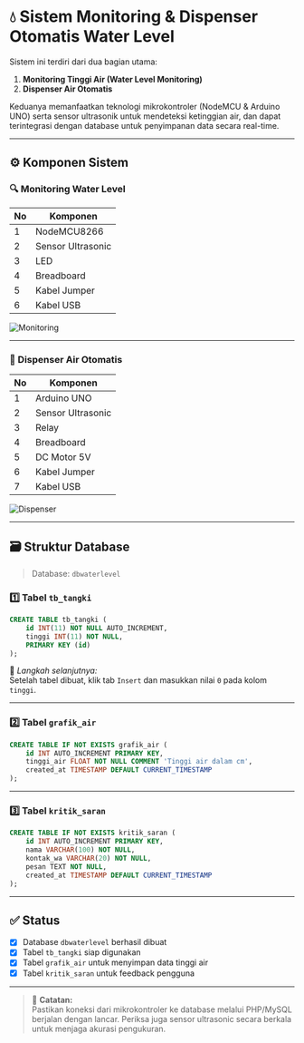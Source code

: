 
# 💧 Sistem Monitoring & Dispenser Otomatis Water Level

Sistem ini terdiri dari dua bagian utama:
1. **Monitoring Tinggi Air (Water Level Monitoring)**
2. **Dispenser Air Otomatis**

Keduanya memanfaatkan teknologi mikrokontroler (NodeMCU & Arduino UNO) serta sensor ultrasonik untuk mendeteksi ketinggian air, dan dapat terintegrasi dengan database untuk penyimpanan data secara real-time.

---

## ⚙️ Komponen Sistem

### 🔍 Monitoring Water Level

| No | Komponen             |
|----|----------------------|
| 1  | NodeMCU8266          |
| 2  | Sensor Ultrasonic    |
| 3  | LED                  |
| 4  | Breadboard           |
| 5  | Kabel Jumper         |
| 6  | Kabel USB            |

![Monitoring](https://github.com/user-attachments/assets/7e20a835-bc75-4cb1-b48d-4e7e7355d563)

---

### 🚰 Dispenser Air Otomatis

| No | Komponen             |
|----|----------------------|
| 1  | Arduino UNO          |
| 2  | Sensor Ultrasonic    |
| 3  | Relay                |
| 4  | Breadboard           |
| 5  | DC Motor 5V          |
| 6  | Kabel Jumper         |
| 7  | Kabel USB            |

![Dispenser](https://github.com/user-attachments/assets/1652d8bb-6b41-4cda-a935-5cb3840f5719)

---

## 🗃️ Struktur Database

> Database: `dbwaterlevel`

### 1️⃣ Tabel `tb_tangki`

```sql
CREATE TABLE tb_tangki (
    id INT(11) NOT NULL AUTO_INCREMENT,
    tinggi INT(11) NOT NULL,
    PRIMARY KEY (id)
);
```

📌 *Langkah selanjutnya:*  
Setelah tabel dibuat, klik tab `Insert` dan masukkan nilai `0` pada kolom `tinggi`.

---

### 2️⃣ Tabel `grafik_air`

```sql
CREATE TABLE IF NOT EXISTS grafik_air (
    id INT AUTO_INCREMENT PRIMARY KEY,
    tinggi_air FLOAT NOT NULL COMMENT 'Tinggi air dalam cm',
    created_at TIMESTAMP DEFAULT CURRENT_TIMESTAMP
);
```

---

### 3️⃣ Tabel `kritik_saran`

```sql
CREATE TABLE IF NOT EXISTS kritik_saran (
    id INT AUTO_INCREMENT PRIMARY KEY,
    nama VARCHAR(100) NOT NULL,
    kontak_wa VARCHAR(20) NOT NULL,
    pesan TEXT NOT NULL,
    created_at TIMESTAMP DEFAULT CURRENT_TIMESTAMP
);
```

---

## ✅ Status

- [x] Database `dbwaterlevel` berhasil dibuat
- [x] Tabel `tb_tangki` siap digunakan
- [x] Tabel `grafik_air` untuk menyimpan data tinggi air
- [x] Tabel `kritik_saran` untuk feedback pengguna

---

> 📌 **Catatan:**  
Pastikan koneksi dari mikrokontroler ke database melalui PHP/MySQL berjalan dengan lancar. Periksa juga sensor ultrasonic secara berkala untuk menjaga akurasi pengukuran.
